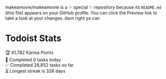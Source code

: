 makeamovie/makeamovie is a ✨ special ✨ repository because its `README.md` (this file) appears on your GitHub profile.
You can click the Preview link to take a look at your changes. darn right ya can

# Todoist Stats

<!-- TODO-IST:START -->
🏆  41,782 Karma Points           
🌸  Completed 0 tasks today           
✅  Completed 28,852 tasks so far           
⏳  Longest streak is 328 days
<!-- TODO-IST:END -->